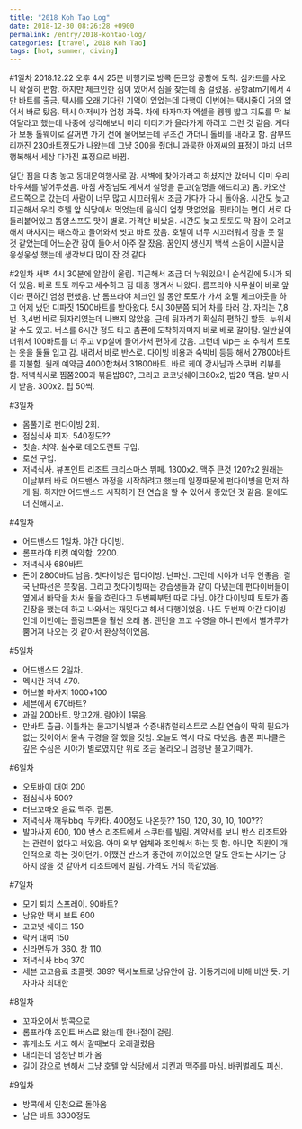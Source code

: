 ```yaml
---
title: "2018 Koh Tao Log"
date: 2018-12-30 08:26:28 +0900
permalink: /entry/2018-kohtao-log/
categories: [travel, 2018 Koh Tao]
tags: [hot, summer, diving]
---
```



#1일차 2018.12.22
오후 4시 25분 비행기로 방콕 돈므앙 공항에 도착. 
심카드를 사오니 확실히 편함. 하지만 체크인한 짐이 있어서 짐을 찾는데 좀 걸렸음. 
공항atm기에서 4만 바트를 출금. 
택시를 오래 기다린 기억이 있었는데 다행이 이번에는 택시줄이 거의 없어서 바로 탔음. 택시 아저씨가 엄청 과묵. 차에 타자마자 엑셀을 웽웽 밟고 지도를 막 보여달라고 했는데 나중에 생각해보니 미리 미터기가 올라가게 하려고 그런 것 같음. 게다가 보통 톨웨이로 갈꺼면 가기 전에 물어보는데 무조건 가더니 톨비를 내라고 함. 
람부뜨리까진 230바트정도가 나왔는데 그냥 300을 줬더니 과묵한 아저씨의 표정이 마치 너무 행복해서 세상 다가진 표정으로 바뀜. 

일단 짐을 대충 놓고 동대문여행사로 감. 새벽에 찾아가라고 하셨지만 갔더니 이미 우리 바우쳐를 넣어두셨음. 마침 사장님도 계셔서 설명을 듣고(설명을 해드리고) 옴. 카오산 로드쪽으로 갔는데 사람이 너무 많고 시끄러워서 조금 가다가 다시 돌아옴. 시간도 늦고 피곤해서 우리 호텔 앞 식당에서 먹었는데 음식이 엄청 맛없었음. 팟타이는 면이 서로 다 들러붙어있고 똠얌스프도 맛이 별로. 가격만 비쌌음. 
시간도 늦고 토토도 막 잠이 오려고 해서 마사지는 패스하고 들어와서 씻고 바로 잤음. 호텔이 너무 시끄러워서 잠을 못 잘 것 같았는데 어느순간 잠이 들어서 아주 잘 잤음. 꿈인지 생신지 백색 소음이 시끌시끌 웅성웅성 했는데 생각보다 많이 잔 것 같다.

#2일차
새벽 4시 30분에 알람이 울림. 
피곤해서 조금 더 누워있으니 순식같에 5시가 되어 있음. 바로 토토 깨우고 세수하고 짐 대충 챙겨서 나왔다. 롬프라야 사무실이 바로 앞이라 편하긴 엄청 편했음. 난 롬프라야 체크인 할 동안 토토가 가서 호텔 체크아웃을 하고 어제 냈던 디파짓 1500바트를 받아왔다. 5시 30분쯤 되어 차를 타러 감. 자리는 7,8번. 3,4번 바로 뒷자리였는데 나쁘지 않았음. 
근데 뒷자리가 확실히 편하긴 할듯. 누워서 갈 수도 있고. 
버스를 6시간 정도 타고 촘폰에 도착하자마자 바로 배로 갈아탐. 일반실이 더워서 100바트를 더 주고 vip실에 들어가서 편하게 갔음. 그런데 vip는 또 추워서 토토는 옷을 둘듈 입고 감. 
내려서 바로 반스로. 
다이빙 비용과 숙박비 등등 해서 27800바트를 지불함. 원래 예약금 4000합쳐서 31800바트. 
바로 케이 강사님과 스쿠버 리뷰를 함. 
저녁식사로 찜쭘200과 볶음밥80?, 그리고 코코넛쉐이크80x2, 밥20 먹음. 
발마사지 받음. 300x2. 팁 50씩. 

#3일차
* 몸풀기로 펀다이빙 2회. 
* 점심식사 피자. 540정도??
* 칫솔. 치약. 실수로 데오도런트 구입. 
* 로션 구입. 
* 저녁식사. 뷰포인트 리조트 크리스마스 뷔페. 1300x2. 맥주 큰것 120?x2
원래는 이날부터 바로 어드밴스 과정을 시작하려고 했는데 일정때문에 펀다이빙을 먼저 하게 됨. 하지만 어드밴스드 시작하기 전 연습을 할 수 있어서 좋았던 것 같음. 물에도 더 친해지고. 

#4일차
* 어드밴스드 1일차. 야간 다이빙. 
* 롬프라야 티켓 예약함. 2200. 
* 저녁식사 680바트
* 돈이 2800바트 남음.
첫다이빙은 딥다이빙. 난파선. 
그런데 시야가 너무 안좋음. 결국 난파선은 못찾음. 그리고 첫다이빙때는 강습생들과 같이 다녔는데 펀다이버들이 옆에서 바닥을 차서 물을 흐린다고 두번째부턴 따로 다님. 
야간 다이빙때 토토가 좀 긴장을 했는데 하고 나와서는 재밋다고 해서 다행이었음.
나도 두번째 야간 다이빙인데 이번에는 플랑크톤을 훨씬 오래 봄. 랜턴을 끄고 수영을 하니 핀에서 별가루가 뿜어져 나오는 것 같아서 환상적이었음.

#5일차
* 어드밴스드 2일차. 
* 멕시칸 저녁 470. 
* 허브볼 마사지 1000+100
* 세븐에서 670바트?
* 과일 200바트. 망고2개. 람야이 1묶음. 
* 만바트 출금. 
이틀차는 물고기식별과 수중내츄럴리스트로 스킬 연습이 딱히 필요가 없는 것이어서 물속 구경을 잘 했을 것임.
오늘도 역시 따로 다녔음.
촘폰 피나클은 깊은 수심은 시야가 별로였지만 위로 조금 올라오니 엄청난 물고기떼가.

#6일차
* 오토바이 대여 200
* 점심식사 500?
* 러브꼬따오 음료 맥주. 립톤. 
* 저녁식사 깨우bbq. 무카타. 400정도 나온듯?? 150, 120, 30, 10, 100???
* 발마사지 600, 100
반스 리조트에서 스쿠터를 빌림. 계약서를 보니 반스 리조트와는 관련이 없다고 써있음. 아마 외부 업체와 조인해서 하는 듯 함. 아니면 직원이 개인적으로 하는 것이던가. 어쨌건 반스가 중간에 끼어있으면 말도 안되는 사기는 당하지 않을 것 같아서 리조트에서 빌림. 가격도 거의 똑같았음. 

#7일차
* 모기 퇴치 스프레이. 90바트?
* 낭유안 택시 보트 600
* 코코넛 쉐이크 150
* 락커 대여 150
* 신라면두개 360. 창 110. 
* 저녁식사 bbq 370
* 세븐 코코음료 초콜렛. 389?
택시보트로 낭유안에 감. 이동거리에 비해 비싼 듯.
가자마자 최대한 

#8일차
* 꼬따오에서 방콕으로
* 롬프라야 조인트 버스로 왔는데 한나절이 걸림.
* 휴게소도 서고 해서 갈때보다 오래걸렸음
* 내리는데 엄청난 비가 옴
* 길이 강으로 변해서 그냥 호텔 앞 식당에서 치킨과 맥주를 마심. 바퀴벌레도 피신.

#9일차
* 방콕에서 인천으로 돌아옴
* 남은 바트 3300정도


